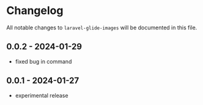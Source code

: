 # Changelog

All notable changes to `laravel-glide-images` will be documented in this file.

## 0.0.2 - 2024-01-29

- fixed bug in command

## 0.0.1 - 2024-01-27

- experimental release
